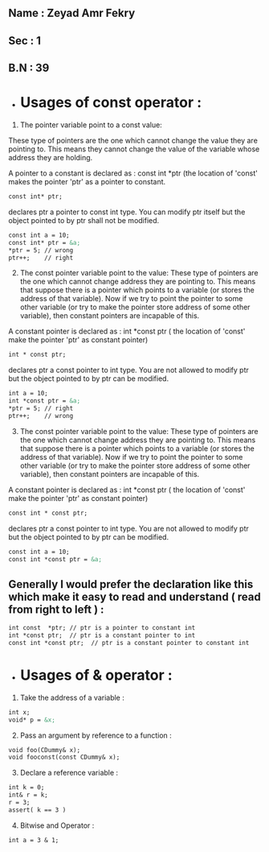 ## Name : Zeyad Amr Fekry

## Sec : 1

## B.N : 39

- # Usages of **const** operator :

1. The pointer variable point to a const value:

These type of pointers are the one which cannot change the value they are pointing to. This means they cannot change the value of the variable whose address they are holding.

A pointer to a constant is declared as : const int *ptr (the location of 'const' makes the pointer 'ptr' as a pointer to constant.

```markdown
const int* ptr; 
```
declares ptr a pointer to const int type. You can modify ptr itself but the object pointed to by ptr shall not be modified.

```markdown
const int a = 10;
const int* ptr = &a;  
*ptr = 5; // wrong
ptr++;    // right 
```
    
2. The const pointer variable point to the value:
These type of pointers are the one which cannot change address they are pointing to. This means that suppose there is a pointer which points to a variable (or stores the address of that variable). Now if we try to point the pointer to some other variable (or try to make the pointer store address of some other variable), then constant pointers are incapable of this.

A constant pointer is declared as : int *const ptr ( the location of 'const' make the pointer 'ptr' as constant pointer)


```markdown
int * const ptr;  
```
declares ptr a const pointer to int type. You are not allowed to modify ptr but the object pointed to by ptr can be modified.
```markdown
int a = 10;
int *const ptr = &a;  
*ptr = 5; // right
ptr++;    // wrong 
```


   
3. The const pointer variable point to the value:
These type of pointers are the one which cannot change address they are pointing to. This means that suppose there is a pointer which points to a variable (or stores the address of that variable). Now if we try to point the pointer to some other variable (or try to make the pointer store address of some other variable), then constant pointers are incapable of this.

A constant pointer is declared as : int *const ptr ( the location of 'const' make the pointer 'ptr' as constant pointer)


```markdown
const int * const ptr;  
```
declares ptr a const pointer to int type. You are not allowed to modify ptr but the object pointed to by ptr can be modified.
```markdown
const int a = 10;
const int *const ptr = &a;
```

## Generally I would prefer the declaration like this which make it easy to read and understand ( read from right to left ) :
```markdown
int const  *ptr; // ptr is a pointer to constant int 
int *const ptr;  // ptr is a constant pointer to int
const int *const ptr;  // ptr is a constant pointer to constant int 
```

- # Usages of **&** operator :

1) Take the address of a variable :
       
```markdown
int x;
void* p = &x;  
```

2) Pass an argument by reference to a function  :
       
```markdown
void foo(CDummy& x);
void fooconst(const CDummy& x); 
```

3) Declare a reference variable :
       
```markdown
int k = 0;
int& r = k;
r = 3;
assert( k == 3 )  
```

4) Bitwise and Operator :
       
```markdown
int a = 3 & 1;  
```
        